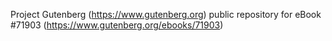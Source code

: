Project Gutenberg (https://www.gutenberg.org) public repository
for eBook #71903 (https://www.gutenberg.org/ebooks/71903)
